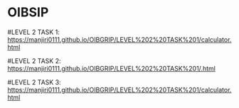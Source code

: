 # OIBSIP

#LEVEL 2 TASK 1:  https://manjiri0111.github.io/OIBGRIP/LEVEL%202%20TASK%201/calculator.html

#LEVEL 2 TASK 2:  https://manjiri0111.github.io/OIBGRIP/LEVEL%202%20TASK%201/.html

#LEVEL 2 TASK 3:  https://manjiri0111.github.io/OIBGRIP/LEVEL%202%20TASK%201/calculator.html

